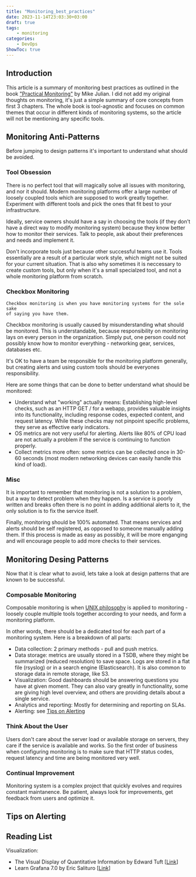 ```yaml
---
title: "Monitoring_best_practices"
date: 2023-11-14T23:03:30+03:00
draft: true
tags:
    - monitoring
categories:
    - DevOps
ShowToc: true
---
```


## Introduction
This article is a summary of monitoring best practices as outlined in the book 
["Practical Monitoring"](https://www.oreilly.com/library/view/practical-monitoring/9781491957349/) 
by Mike Julian. I did not add  my original thoughts on monitoring, it's just 
a simple summary of core concepts from first 3 chapters. The whole book is 
tool-agnostic and focuses on common themes that occur in different kinds of 
monitoring systems, so the article will not be mentioning any specific tools.  


## Monitoring Anti-Patterns
Before jumping to design patterns it's important to understand what should be 
avoided.

### Tool Obsession
There is no perfect tool that will magically solve all issues with monitoring, 
and nor it should. Modern monitoring platforms offer a large number of loosely 
coupled tools which are supposed to work greatly together. Experiment with 
different tools and pick the ones that fit best to your infrastructure.  

Ideally, service owners should have a say in choosing the tools (if they don't 
have a direct way to modify monitoring system) because they know better how to 
monitor their services. Talk to people, ask about their preferences and needs 
and implement it.  

Don't incorporate tools just because other successful teams use it. Tools 
essentially are a result of a particular work style, which might not be 
suited for your current situation. That is also why sometimes it is neccessary 
to create custom tools, but only when it's a small specialzed tool, 
and not a whole monitoring platform from scratch.  

### Checkbox Monitoring
```
Checkbox monitoring is when you have monitoring systems for the sole sake
of saying you have them.
```
Checkbox monitoring is usually caused by misunderstanding what should be monitored. 
This is understandable, because responsibility on monitoring lays on every person 
in the organization. Simply put, one person could not possibly know how to monitor 
everything - networking gear, services, databases etc.  

It's OK to have a team be responsible for the monitoring platform generally, 
but creating alerts and using custom tools should be everyones responsibility.  

Here are some things that can be done to better understand what should be monitored:
- Understand what "working" actually means: Establishing high-level checks, such as an HTTP GET / for a webapp, provides valuable insights into its functionality, including response codes, expected content, and request latency. While these checks may not pinpoint specific problems, they serve as effective early indicators.
- OS metrics are not very useful for alerting. Alerts like 80% of CPU load are not actually a problem if the service is continuing to function properly.
- Collect metrics more often: some metrics can be collected once in 30-60 seconds (most modern networking devices can easily handle this kind of load).

### Misc
It is important to remember that monitoring is not a solution to a problem, but 
a way to detect problem when they happen. Is a service is poorly written and breaks 
often there is no point in adding additional alerts to it, the only solution is 
to fix the service itself.  

Finally, monitoring should be 100% automated. That means services and alerts should 
be self registered, as opposed to someone manually adding them. If this process is 
made as easy as possibly, it will be more enganging and will encourage people to add 
more checks to their services.  


## Monitoring Desing Patterns
Now that it is clear what to avoid, lets take a look at design patterns that are 
known to be successful.

### Composable Monitoring
Composable monitoring is when 
[UNIX philosophy](https://en.wikipedia.org/wiki/Unix_philosophy) 
is applied to monitoring - loosely couple multiple tools together according to 
your needs, and form a monitoring platform. 

In other words, there should be a dedicated tool for each part of a monitoring system. 
Here is a breakdown of all parts:
- Data collection: 2 primary methods - pull and push metrics.
- Data storage: metrics are usually stored in a TSDB, where they might be summarized (reduced resolution) to save space. Logs are stored in a flat file (rsyslog) or in a search engine (Elasticsearch). It is also common to storage data in remote storage, like S3.
- Visualization: Good dashboards should be answering questions you have at given moment. They can also vary greatly in functionality, some are giving high level overview, and others are providing details about a single service.
- Analytics and reporting: Mostly for determining and reporting on SLAs.
- Alerting: see [Tips on Alerting](#tips-on-alerting)

### Think About the User
Users don't care about the server load or available storage on servers, they care 
if the service is available and works. So the first order of business when configuring 
monitoring is to make sure that HTTP status codes, request latency and time are being 
monitored very well.  


### Continual Improvement
Monitoring system is a complex project that quickly evolves and requires constant 
maintanence. Be patient, always look for improvements, get feedback from users and 
optimize it.  


## Tips on Alerting

## Reading List
Visualization:
- The Visual Display of Quantitative Information by Edward Tuft [[Link](https://www.amazon.com/Visual-Display-Quantitative-Information/dp/1930824130)]
- Learn Grafana 7.0 by Eric Salituro [[Link](https://www.oreilly.com/library/view/learn-grafana-70/9781838826581/)]
